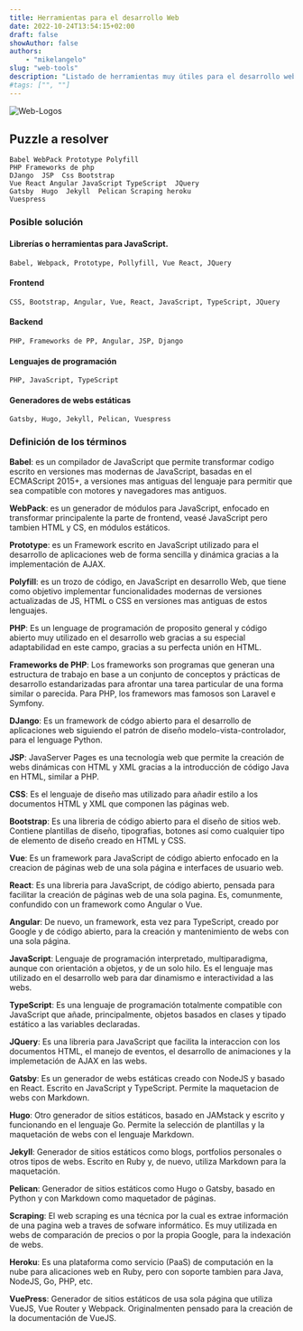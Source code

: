 ```yaml
---
title: Herramientas para el desarrollo Web
date: 2022-10-24T13:54:15+02:00
draft: false
showAuthor: false
authors: 
    - "mikelangelo"
slug: "web-tools"
description: "Listado de herramientas muy útiles para el desarrollo web."
#tags: ["", ""]
---
```


![Web-Logos](https://www.juanoa.com/static/9e933047f39e833315e48cddcc12bb2e/tecnologias-javascript.png.png)

## Puzzle a resolver

    Babel WebPack Prototype Polyfill
    PHP Frameworks de php
    DJango  JSP  Css Bootstrap 
    Vue React Angular JavaScript TypeScript  JQuery
    Gatsby  Hugo  Jekyll  Pelican Scraping heroku 
    Vuespress 

### Posible solución

#### Librerías o herramientas para JavaScript.

    Babel, Webpack, Prototype, Pollyfill, Vue React, JQuery

#### Frontend

    CSS, Bootstrap, Angular, Vue, React, JavaScript, TypeScript, JQuery 

#### Backend

    PHP, Frameworks de PP, Angular, JSP, Django

#### Lenguajes de programación
    
    PHP, JavaScript, TypeScript

#### Generadores de webs estáticas

    Gatsby, Hugo, Jekyll, Pelican, Vuespress 


### Definición de los términos

**Babel**: es un compilador de JavaScript que permite transformar codigo escrito en versiones mas modernas de JavaScript, basadas en el ECMAScript 2015+, a versiones mas antiguas del lenguaje para permitir que sea compatible con motores y navegadores mas antiguos.

**WebPack**: es un generador de módulos para JavaScript, enfocado en transformar principalente la parte de frontend, veasé JavaScript pero tambien HTML y CS, en módulos estáticos.

**Prototype**: es un Framework escrito en JavaScript utilizado para el desarrollo de aplicaciones web de forma sencilla y dinámica gracias a la implementación de AJAX.

**Polyfill**: es un trozo de código, en JavaScript en desarrollo Web, que tiene como objetivo implementar funcionalidades modernas de versiones actualizadas de JS, HTML o CSS en versiones mas antiguas de estos lenguajes. 

**PHP**: Es un lenguage de programación de proposito general y código abierto muy utilizado en el desarrollo web gracias a su especial adaptabilidad en este campo, gracias a su perfecta unión en HTML.  

**Frameworks de PHP**: Los frameworks son programas que generan una estructura de trabajo en base a un conjunto de conceptos y prácticas de desarrollo estandarizadas para afrontar una tarea particular de una forma similar o parecida. Para PHP, los framewors mas famosos son Laravel e Symfony.

**DJango**: Es un framework de códgo abierto para el desarrollo de aplicaciones web siguiendo el patrón de diseño modelo-vista-controlador, para el lenguage Python.

**JSP**: JavaServer Pages es una tecnología web que permite la creación de webs dinámicas con HTML y XML gracias a la introducción de código Java en HTML, similar a PHP.

**CSS**: Es el lenguaje de diseño mas utilizado para añadir estilo a los documentos HTML y XML que componen las páginas web. 

**Bootstrap**: Es una libreria de código abierto para el diseño de sitios web. Contiene plantillas de diseño, tipografias, botones así como cualquier tipo de elemento de diseño creado en HTML y CSS.  

**Vue**: Es un framework para JavaScript de código abierto enfocado en la creacion de páginas web de una sola página e interfaces de usuario web. 

**React**: Es una libreria para JavaScript, de código abierto, pensada para facilitar la creación de páginas web de una sola pagina. Es, comunmente, confundido con un framework como Angular o Vue. 

**Angular**: De nuevo, un framework, esta vez para TypeScript, creado por Google y de código abierto, para la creación y mantenimiento de webs con una sola página. 

**JavaScript**: Lenguaje de programación interpretado, multiparadigma, aunque con orientación a objetos, y de un solo hilo. Es el lenguaje mas utilizado en el desarrollo web para dar dinamismo e interactividad a las webs. 

**TypeScript**: Es una lenguaje de programación totalmente compatible con JavaScript que añade, principalmente, objetos basados en clases y tipado estático a las variables declaradas. 

**JQuery**: Es una libreria para JavaScript que facilita la interaccion con los documentos HTML, el manejo de eventos, el desarrollo de animaciones y la implemetación de AJAX en las webs. 

**Gatsby**: Es un generador de webs estáticas creado con NodeJS y basado en React. Escrito en JavaScript y TypeScript. Permite la maquetacion de webs con Markdown. 

**Hugo**: Otro generador de sitios estáticos, basado en JAMstack y escrito y funcionando en el lenguaje Go. Permite la selección de plantillas y la maquetación de webs con el lenguaje Markdown. 

**Jekyll**: Generador de sitios estáticos como blogs, portfolios personales o otros tipos de webs. Escrito en Ruby y, de nuevo, utiliza Markdown para la maquetación. 

**Pelican**: Generador de sitios estáticos como Hugo o Gatsby, basado en Python y con Markdown como maquetador de páginas. 

**Scraping**: El web scraping es una técnica por la cual es extrae información de una pagina web a traves de sofware informático. Es muy utilizada en webs de comparación de precios o por la propia Google, para la indexación de webs.

**Heroku**: Es una plataforma como servicio (PaaS) de computación en la nube para alicaciones web en Ruby, pero con soporte tambien para Java, NodeJS, Go, PHP, etc.

**VuePress**: Generador de sitios estáticos de usa sola página que utiliza VueJS, Vue Router y Webpack. Originalmenten pensado para la creación de la documentación de VueJS.
